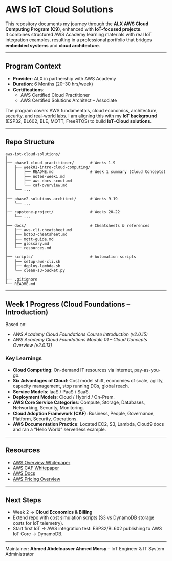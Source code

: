 # AWS IoT Cloud Solutions

This repository documents my journey through the **ALX AWS Cloud Computing Program (C9)**, enhanced with **IoT-focused projects**.  
It combines structured AWS Academy learning materials with real IoT integration examples, resulting in a professional portfolio that bridges **embedded systems** and **cloud architecture**.

---

##  Program Context
- **Provider**: ALX in partnership with AWS Academy 
- **Duration**: 6 Months (20–30 hrs/week) 
- **Certifications**: 
  - AWS Certified Cloud Practitioner 
  - AWS Certified Solutions Architect – Associate 

The program covers AWS fundamentals, cloud economics, architecture, security, and real-world labs. 
I am aligning this with my **IoT background** (ESP32, BL602, BLE, MQTT, FreeRTOS) to build **IoT–Cloud solutions**.

---

##  Repo Structure
```
aws-iot-cloud-solutions/
│
├── phase1-cloud-practitioner/       # Weeks 1–9
│   ├── week01-intro-cloud-computing/
│   │   ├── README.md                # Week 1 summary (Cloud Concepts)
│   │   ├── notes-week1.md
│   │   ├── aws-docs-scout.md
│   │   └── caf-overview.md
│   └── ...
│
├── phase2-solutions-architect/      # Weeks 9–19
│   └── ...
│
├── capstone-project/                # Weeks 20–22
│   └── ...
│
├── docs/                            # Cheatsheets & references
│   ├── aws-cli-cheatsheet.md
│   ├── boto3-cheatsheet.md
│   ├── mqtt-guide.md
│   ├── glossary.md
│   └── resources.md
│
├── scripts/                         # Automation scripts
│   ├── setup-aws-cli.sh
│   ├── deploy-lambda.sh
│   └── clean-s3-bucket.py
│
├── .gitignore
└── README.md
```

---

##  Week 1 Progress (Cloud Foundations – Introduction)
Based on:
- *AWS Academy Cloud Foundations Course Introduction (v2.0.15)*  
- *AWS Academy Cloud Foundations Module 01 – Cloud Concepts Overview (v2.0.13)*

### Key Learnings
- **Cloud Computing**: On-demand IT resources via Internet, pay-as-you-go.
- **Six Advantages of Cloud**: Cost model shift, economies of scale, agility, capacity management, stop running DCs, global reach.
- **Service Models**: IaaS / PaaS / SaaS.
- **Deployment Models**: Cloud / Hybrid / On-Prem.
- **AWS Core Service Categories**: Compute, Storage, Databases, Networking, Security, Monitoring.
- **Cloud Adoption Framework (CAF)**: Business, People, Governance, Platform, Security, Operations.
- **AWS Documentation Practice**: Located EC2, S3, Lambda, Cloud9 docs and ran a “Hello World” serverless example.

---

##  Resources
- [AWS Overview Whitepaper](https://d1.awsstatic.com/whitepapers/aws-overview.pdf)  
- [AWS CAF Whitepaper](https://d1.awsstatic.com/whitepapers/aws_cloud_adoption_framework.pdf)  
- [AWS Docs](https://docs.aws.amazon.com/)  
- [AWS Pricing Overview](https://d0.awsstatic.com/whitepapers/aws_pricing_overview.pdf)  

---

##  Next Steps
- Week 2 → **Cloud Economics & Billing**
- Extend repo with cost simulation scripts (S3 vs DynamoDB storage costs for IoT telemetry).
- Start first IoT → AWS integration test: ESP32/BL602 publishing to AWS IoT Core → DynamoDB.

---

 Maintainer: **Ahmed Abdelnasser Ahmed Morsy** – IoT Engineer & IT System Administrator
